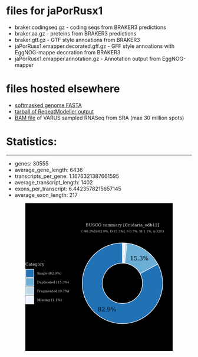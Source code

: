 # files for jaPorRusx1

* braker.codingseq.gz - coding seqs from BRAKER3 predictions
* braker.aa.gz - proteins from BRAKER3 predictions
* braker.gtf.gz - GTF style annoations from BRAKER3
* jaPorRusx1.emapper.decorated.gff.gz - GFF style annoations with EggNOG-mappe decoration from BRAKER3
* jaPorRusx1.emapper.annotation.gz - Annotation output from EggNOG-mapper

# files hosted elsewhere
* [softmasked genome FASTA](https://asg_hubs.cog.sanger.ac.uk/jaPorRusx1/jaPorRusx1.fa.masked)
* [tarball of RepeatModeller output](https://asg_hubs.cog.sanger.ac.uk/jaPorRusx1/jaPorRusx1.tar.xz)
* [BAM file](https://asg_hubs.cog.sanger.ac.uk/jaPorRusx1/VARUS_modified.bam) of VARUS sampled RNASeq from SRA (max 30 million spots)

# Statistics:

---
 * genes: 30555
 * average_gene_length: 6436
 * transcripts_per_gene: 1.1676321387661595
 * average_transcript_length: 1402
 * exons_per_transcript: 6.4423578215657145
 * average_exon_length: 217


<div style="text-align: center;">
  <img src="jaPorRusx1_busco.jpeg" alt="Plot of BUSCO results" width="400"/>
</div>

